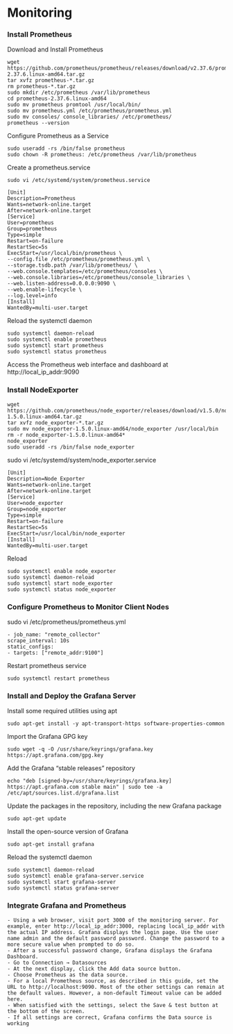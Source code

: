 # Monitoring
### Install Prometheus

Download and Install Prometheus
```
wget https://github.com/prometheus/prometheus/releases/download/v2.37.6/prometheus-2.37.6.linux-amd64.tar.gz
tar xvfz prometheus-*.tar.gz
rm prometheus-*.tar.gz
sudo mkdir /etc/prometheus /var/lib/prometheus
cd prometheus-2.37.6.linux-amd64
sudo mv prometheus promtool /usr/local/bin/
sudo mv prometheus.yml /etc/prometheus/prometheus.yml
sudo mv consoles/ console_libraries/ /etc/prometheus/
prometheus --version
```

Configure Prometheus as a Service
```
sudo useradd -rs /bin/false prometheus
sudo chown -R prometheus: /etc/prometheus /var/lib/prometheus
```
Create a prometheus.service 
```
sudo vi /etc/systemd/system/prometheus.service

[Unit]
Description=Prometheus
Wants=network-online.target
After=network-online.target
[Service]
User=prometheus
Group=prometheus
Type=simple
Restart=on-failure
RestartSec=5s
ExecStart=/usr/local/bin/prometheus \
--config.file /etc/prometheus/prometheus.yml \
--storage.tsdb.path /var/lib/prometheus/ \
--web.console.templates=/etc/prometheus/consoles \
--web.console.libraries=/etc/prometheus/console_libraries \
--web.listen-address=0.0.0.0:9090 \
--web.enable-lifecycle \
--log.level=info
[Install]
WantedBy=multi-user.target
```
Reload the systemctl daemon
```
sudo systemctl daemon-reload
sudo systemctl enable prometheus
sudo systemctl start prometheus
sudo systemctl status prometheus
```

Access the Prometheus web interface and dashboard at http://local_ip_addr:9090


### Install NodeExporter
```
wget https://github.com/prometheus/node_exporter/releases/download/v1.5.0/node_exporter-1.5.0.linux-amd64.tar.gz
tar xvfz node_exporter-*.tar.gz
sudo mv node_exporter-1.5.0.linux-amd64/node_exporter /usr/local/bin
rm -r node_exporter-1.5.0.linux-amd64*
node_exporter
sudo useradd -rs /bin/false node_exporter
```

sudo vi /etc/systemd/system/node_exporter.service
```
[Unit]
Description=Node Exporter
Wants=network-online.target
After=network-online.target
[Service]
User=node_exporter
Group=node_exporter
Type=simple
Restart=on-failure
RestartSec=5s
ExecStart=/usr/local/bin/node_exporter
[Install]
WantedBy=multi-user.target
```

Reload
```
sudo systemctl enable node_exporter
sudo systemctl daemon-reload
sudo systemctl start node_exporter
sudo systemctl status node_exporter
```

### Configure Prometheus to Monitor Client Nodes

sudo vi /etc/prometheus/prometheus.yml
```
- job_name: "remote_collector"
scrape_interval: 10s
static_configs:
- targets: ["remote_addr:9100"]
```

Restart prometheus service
```
sudo systemctl restart prometheus
```


### Install and Deploy the Grafana Server

Install some required utilities using apt
```
sudo apt-get install -y apt-transport-https software-properties-common
```
Import the Grafana GPG key
```
sudo wget -q -O /usr/share/keyrings/grafana.key https://apt.grafana.com/gpg.key
```
Add the Grafana “stable releases” repository
```
echo "deb [signed-by=/usr/share/keyrings/grafana.key] https://apt.grafana.com stable main" | sudo tee -a /etc/apt/sources.list.d/grafana.list
```
Update the packages in the repository, including the new Grafana package
```
sudo apt-get update
```
Install the open-source version of Grafana
```
sudo apt-get install grafana
```
Reload the systemctl daemon
```
sudo systemctl daemon-reload
sudo systemctl enable grafana-server.service
sudo systemctl start grafana-server
sudo systemctl status grafana-server
```

### Integrate Grafana and Prometheus
```
- Using a web browser, visit port 3000 of the monitoring server. For example, enter http://local_ip_addr:3000, replacing local_ip_addr with the actual IP address. Grafana displays the login page. Use the user name admin and the default password password. Change the password to a more secure value when prompted to do so.
- After a successful password change, Grafana displays the Grafana Dashboard.
- Go to Connection → Datasources
- At the next display, click the Add data source button.
- Choose Prometheus as the data source.
- For a local Prometheus source, as described in this guide, set the URL to http://localhost:9090. Most of the other settings can remain at the default values. However, a non-default Timeout value can be added here.
- When satisfied with the settings, select the Save & test button at the bottom of the screen.
- If all settings are correct, Grafana confirms the Data source is working
```
